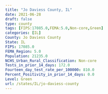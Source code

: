 ```yaml
---
title: "Jo Daviess County, IL"
date: 2021-06-28
draft: false
type: county
tags: [FIPS:17085.0,FEMA:5.0,Non-core,Green]
categories: [IL]
County: Jo Daviess County
State: IL
FIPS: 17085.0
FEMA_Region: 5.0
Population: 21235.0
NCHS_Urban_Rural_Classification: Non-core
Tests_in_prior_14_days: 172.0
Fourteen_day_test_rate_per_100000: 810.0
Percent_Positivity_in_prior_14_days: 0.0
Level: Green
url: /states/IL/jo-daviess-county
---
```



